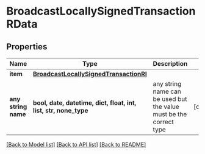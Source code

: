 # BroadcastLocallySignedTransactionRData


## Properties
Name | Type | Description | Notes
------------ | ------------- | ------------- | -------------
**item** | [**BroadcastLocallySignedTransactionRI**](BroadcastLocallySignedTransactionRI.md) |  | 
**any string name** | **bool, date, datetime, dict, float, int, list, str, none_type** | any string name can be used but the value must be the correct type | [optional]

[[Back to Model list]](../README.md#documentation-for-models) [[Back to API list]](../README.md#documentation-for-api-endpoints) [[Back to README]](../README.md)


